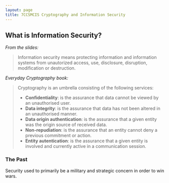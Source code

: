 ```yaml
---
layout: page
title: 7CCSMCIS Cryptography and Information Security
---
```


## What is Information Security?

*From the slides:*

> Information security means protecting information and information systems from unautorized access, use, disclosure, disruption, modification or destruction.

*Everyday Cryptography book:*

>Cryptography is an umbrella consisting of the following services:
>- **Confidentiality**: is the assurance that data cannot be viewed by an unauthorised user.
>- **Data integrity**: is the assurance that data has not been altered in an unauthorised manner.
>- **Data origin authentication**: is the assurance that a given entity was the origin source of received data.
>- **Non-repudiation**: is the assurance that an entity cannot deny a previous commitment or action.
>- **Entity autentication**: is the assurance that a given entity is involved and currently active in a communication session.

### The Past
Security used to primarily be a military and strategic concern in order to win wars.
